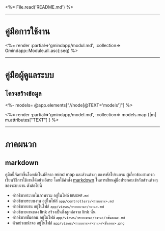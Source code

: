 <style>code { font-size: 0.8em;}</style>

<%= File.read('README.md') %>

***

# คู่มือการใช้งาน

<%= render :partial=>'gmindapp/modul.md', :collection=> Gmindapp::Module.all.asc(:seq) %>

***

# คู่มือผู้ดูแลระบบ

## โครงสร้างข้อมูล

<%- models= @app.elements["//node[@TEXT='models']"] %>

<%= render :partial=>'gmindapp/model.md', :collection=> models.map {|m| m.attributes["TEXT"] } %>

***

# ภาคผนวก

## markdown

คู่มือนี้จัดทำขึ้นโดยอัตโนมัติจาก mind map และส่วนต่างๆ ของรหัสโปรแกรม 
ผู้เกี่ยวข้องสามารถเขียนวิธีการใช้งานได้อย่างอิสระ โดยใช้คำสั่ง
<a href="http://daringfireball.net/projects/markdown/syntax" target="_blank">markdown</a>
ในการเขียนคู่มือประกอบเข้ากับส่วนต่างๆของระบบงาน ดังต่อไปนี้

* คำอธิบายระบบในภาพรวม อยู่ในไฟล์ `README.md`
* คำอธิบายระบบงาน อยู่ในไฟล์ `app/controllers/<ระบบงาน>.md`
* คำอธิบายงาน อยู่ในไฟล์ `app/views/<ระบบงาน>/<งาน>.md`
* คำอธิบายงานของ link สร้างเป็นกิ่งลูกต่อจาก link นั้น
* คำอธิบายขั้นตอน อยู่ในไฟล์ `app/views/<ระบบงาน>/<งาน>/<ขั้นตอน>.md`
* ตัวอย่างหน้าจอ อยู่ในไฟล์ `app/views/<ระบบงาน>/<งาน>/<ขั้นตอน>.png`
